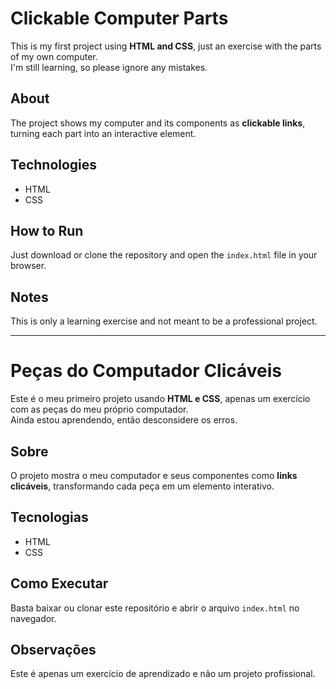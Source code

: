 # Clickable Computer Parts

This is my first project using **HTML and CSS**, just an exercise with the parts of my own computer.  
I'm still learning, so please ignore any mistakes. 

## About
The project shows my computer and its components as **clickable links**, turning each part into an interactive element.

## Technologies
- HTML  
- CSS  

## How to Run
Just download or clone the repository and open the `index.html` file in your browser.

## Notes
This is only a learning exercise and not meant to be a professional project.

---

# Peças do Computador Clicáveis

Este é o meu primeiro projeto usando **HTML e CSS**, apenas um exercício com as peças do meu próprio computador.  
Ainda estou aprendendo, então desconsidere os erros. 

## Sobre
O projeto mostra o meu computador e seus componentes como **links clicáveis**, transformando cada peça em um elemento interativo.

## Tecnologias
- HTML  
- CSS  

## Como Executar
Basta baixar ou clonar este repositório e abrir o arquivo `index.html` no navegador.

## Observações
Este é apenas um exercício de aprendizado e não um projeto profissional.
